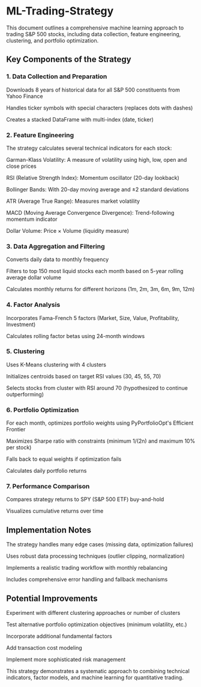 # ML-Trading-Strategy
This document outlines a comprehensive machine learning approach to trading S&P 500 stocks, including data collection, feature engineering, clustering, and portfolio optimization.

## Key Components of the Strategy
### 1. Data Collection and Preparation
Downloads 8 years of historical data for all S&P 500 constituents from Yahoo Finance

Handles ticker symbols with special characters (replaces dots with dashes)

Creates a stacked DataFrame with multi-index (date, ticker)

### 2. Feature Engineering
The strategy calculates several technical indicators for each stock:

Garman-Klass Volatility: A measure of volatility using high, low, open and close prices

RSI (Relative Strength Index): Momentum oscillator (20-day lookback)

Bollinger Bands: With 20-day moving average and ±2 standard deviations

ATR (Average True Range): Measures market volatility

MACD (Moving Average Convergence Divergence): Trend-following momentum indicator

Dollar Volume: Price × Volume (liquidity measure)

### 3. Data Aggregation and Filtering
Converts daily data to monthly frequency

Filters to top 150 most liquid stocks each month based on 5-year rolling average dollar volume

Calculates monthly returns for different horizons (1m, 2m, 3m, 6m, 9m, 12m)

### 4. Factor Analysis
Incorporates Fama-French 5 factors (Market, Size, Value, Profitability, Investment)

Calculates rolling factor betas using 24-month windows

### 5. Clustering
Uses K-Means clustering with 4 clusters

Initializes centroids based on target RSI values (30, 45, 55, 70)

Selects stocks from cluster with RSI around 70 (hypothesized to continue outperforming)

### 6. Portfolio Optimization
For each month, optimizes portfolio weights using PyPortfolioOpt's Efficient Frontier

Maximizes Sharpe ratio with constraints (minimum 1/(2n) and maximum 10% per stock)

Falls back to equal weights if optimization fails

Calculates daily portfolio returns

### 7. Performance Comparison
Compares strategy returns to SPY (S&P 500 ETF) buy-and-hold

Visualizes cumulative returns over time

## Implementation Notes
The strategy handles many edge cases (missing data, optimization failures)

Uses robust data processing techniques (outlier clipping, normalization)

Implements a realistic trading workflow with monthly rebalancing

Includes comprehensive error handling and fallback mechanisms

## Potential Improvements
Experiment with different clustering approaches or number of clusters

Test alternative portfolio optimization objectives (minimum volatility, etc.)

Incorporate additional fundamental factors

Add transaction cost modeling

Implement more sophisticated risk management

This strategy demonstrates a systematic approach to combining technical indicators, factor models, and machine learning for quantitative trading.
